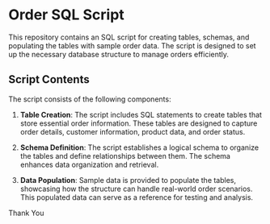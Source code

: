 # Order SQL Script

This repository contains an SQL script for creating tables, schemas, and populating the tables with sample order data. The script is designed to set up the necessary database structure to manage orders efficiently.

## Script Contents

The script consists of the following components:

1. **Table Creation**: The script includes SQL statements to create tables that store essential order information. These tables are designed to capture order details, customer information, product data, and order status.

2. **Schema Definition**: The script establishes a logical schema to organize the tables and define relationships between them. The schema enhances data organization and retrieval.

3. **Data Population**: Sample data is provided to populate the tables, showcasing how the structure can handle real-world order scenarios. This populated data can serve as a reference for testing and analysis.

Thank You
